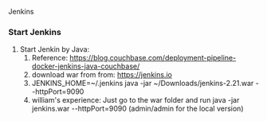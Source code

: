 Jenkins

### Start Jenkins
1. Start Jenkin by Java: 
    1. Reference: https://blog.couchbase.com/deployment-pipeline-docker-jenkins-java-couchbase/
    2. download war from from: https://jenkins.io
    3. JENKINS_HOME=~/.jenkins java -jar ~/Downloads/jenkins-2.21.war --httpPort=9090
    4. william's experience: Just go to the war folder and run java -jar jenkins.war --httpPort=9090 (admin/admin for the local version)
